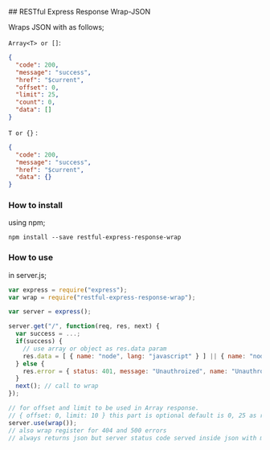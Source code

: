 ## RESTful Express Response Wrap-JSON

Wraps JSON with as follows;

`Array<T> or []`:
```json
{
  "code": 200,
  "message": "success",
  "href": "$current",
  "offset": 0,
  "limit": 25,
  "count": 0,
  "data": []
}
```

`T or {}` :
```json 
{
  "code": 200,
  "message": "success",
  "href": "$current",
  "data": {}
}
```

### How to install

using npm;

`npm install --save restful-express-response-wrap`

### How to use

in server.js;

```javascript
var express = require("express");
var wrap = require("restful-express-response-wrap");

var server = express();

server.get("/", function(req, res, next) {
  var success = ...;
  if(success) {
    // use array or object as res.data param
    res.data = [ { name: "node", lang: "javascript" } ] || { name: "node", lang: "javascript" };
  } else {
    res.error = { status: 401, message: "Unauthroized", name: "Unauthroized" };
  }
  next(); // call to wrap
});

// for offset and limit to be used in Array response.
// { offset: 0, limit: 10 } this part is optional default is 0, 25 as respectively
server.use(wrap());
// also wrap register for 404 and 500 errors
// always returns json but server status code served inside json with message.
```
